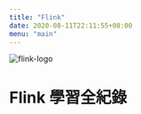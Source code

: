 ```yaml
---
title: "Flink"
date: 2020-08-11T22:11:55+08:00
menu: "main"
---
```


![flink-logo](/img/flink-header-logo.svg)


# Flink 學習全紀錄


